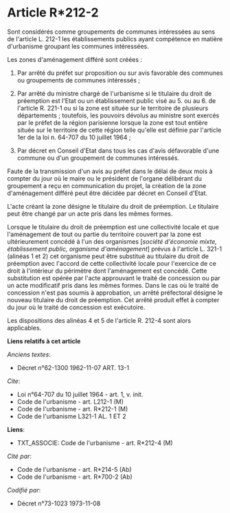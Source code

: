 # Article R*212-2

Sont considérés comme groupements de communes intéressées au sens de l'article L. 212-1 les établissements publics ayant
compétence en matière d'urbanisme groupant les communes intéressées.

Les zones d'aménagement différé sont créées :

1. Par arrêté du préfet sur proposition ou sur avis favorable des communes ou groupements de communes intéressés ;

2. Par arrêté du ministre chargé de l'urbanisme si le titulaire du droit de préemption est l'Etat ou un établissement public
visé au 5. ou au 6. de l'article R. 221-1 ou si la zone est située sur le territoire de plusieurs départements ; toutefois,
les pouvoirs dévolus au ministre sont exercés par le préfet de la région parisienne lorsque la zone est tout entière située
sur le territoire de cette région telle qu'elle est définie par l'article 1er de la loi n. 64-707 du 10 juillet 1964 ;

3. Par décret en Conseil d'Etat dans tous les cas d'avis défavorable d'une commune ou d'un groupement de communes intéressés.

Faute de la transmission d'un avis au préfet dans le délai de deux mois à compter du jour où le maire ou le président de
l'organe délibérant du groupement a reçu en communication du projet, la création de la zone d'aménagement différé peut être
décidée par décret en Conseil d'Etat.

L'acte créant la zone désigne le titulaire du droit de préemption. Le titulaire peut être changé par un acte pris dans les
mêmes formes.

Lorsque le titulaire du droit de préemption est une collectivité locale et que l'aménagement de tout ou partie du territoire
couvert par la zone est ultérieurement concédé à l'un des organismes [*société d'économie mixte, établissement public,
organisme d'aménagement*] prévus à l'article L. 321-1 (alinéas 1 et 2) cet organisme peut être substitué au titulaire du
droit de préemption avec l'accord de cette collectivité locale pour l'exercice de ce droit à l'intérieur du périmètre dont
l'aménagement est concédé. Cette substitution est opérée par l'acte approuvant le traité de concession ou par un acte
modificatif pris dans les mêmes formes. Dans le cas où le traité de concession n'est pas soumis à approbation, un arrêté
préfectoral désigne le nouveau titulaire du droit de préemption. Cet arrêté produit effet à compter du jour où le traité de
concession est exécutoire.

Les dispositions des alinéas 4 et 5 de l'article R. 212-4 sont alors applicables.

**Liens relatifs à cet article**

_Anciens textes_:

  - Décret n°62-1300 1962-11-07 ART. 13-1

_Cite_:

  - Loi n°64-707 du 10 juillet 1964 - art. 1, v. init.
  - Code de l'urbanisme - art. L212-1 (M)
  - Code de l'urbanisme - art. R*212-1 (M)
  - Code de l'urbanisme L321-1 AL. 1 ET 2

**Liens**:

  - TXT_ASSOCIE: Code de l'urbanisme - art. R*212-4 (M)

_Cité par_:

  - Code de l'urbanisme - art. R*214-5 (Ab)
  - Code de l'urbanisme - art. R*700-2 (Ab)

_Codifié par_:

  - Décret n°73-1023 1973-11-08
